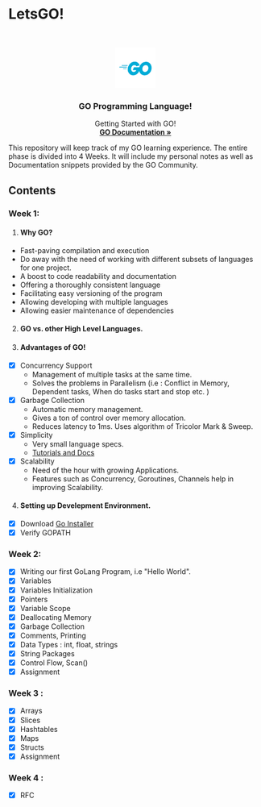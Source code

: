# LetsGO!
<!-- PROJECT LOGO -->
<br />
<p align="center">
  <a href="https://github.com/kudoabhijeet/LetsGO">
    <img src="assets/logo.png" alt="" width="80" height="80">
  </a>

  <h3 align="center">GO Programming Language!</h3>

  <p align="center">
   Getting Started with GO!
    <br />
    <a href=https://golang.org/doc><strong>GO Documentation »</strong></a>
    <br />
  </p>
</p>

This repository will keep track of my GO learning experience. The entire phase is divided into 4 Weeks.
It will include my personal notes as well as Documentation snippets provided by the GO Community.

## Contents 
### Week 1:
1. ####  Why GO?
  - Fast-paving compilation and execution
  - Do away with the need of working with different subsets of languages for one project.
  - A boost to code readability and documentation
  - Offering a thoroughly consistent language
  - Facilitating easy versioning of the program
  - Allowing developing with multiple languages
  - Allowing easier maintenance of dependencies
2. #### GO vs. other High Level Languages.
3. ####  Advantages of GO!
  - [x] Concurrency Support
    - Management of multiple tasks at the same time. 
    - Solves the problems in Parallelism (i.e : Conflict in Memory, Dependent tasks, When do tasks start and stop etc. )
  - [x] Garbage Collection
    - Automatic memory management. 
    - Gives a ton of control over memory allocation. 
    - Reduces latency to 1ms. Uses algorithm of Tricolor Mark & Sweep.
  - [x] Simplicity
    - Very small language specs. 
    - [Tutorials and Docs](https://tour.golang.org/welcome/1)
  - [x] Scalability
    - Need of the hour with growing Applications.
    - Features such as Concurrency, Goroutines, Channels help in improving Scalability.
    
4. #### Setting up Develepment Environment.
  - [x] Download [Go Installer](https://golang.org/dl/)
  - [x] Verify GOPATH
### Week 2:
  - [x] Writing our first GoLang Program, i.e "Hello World".
  - [x] Variables
  - [x] Variables Initialization
  - [x] Pointers 
  - [x] Variable Scope
  - [x] Deallocating Memory
  - [x] Garbage Collection
  - [x] Comments, Printing
  - [x] Data Types : int, float, strings
  - [x] String Packages
  - [x] Control Flow, Scan()
  - [x] Assignment
  ### Week 3 :
  - [x] Arrays
  - [x] Slices
  - [x] Hashtables
  - [x] Maps
  - [x] Structs
  - [x] Assignment
  ### Week 4 :
  - [x] RFC
  
